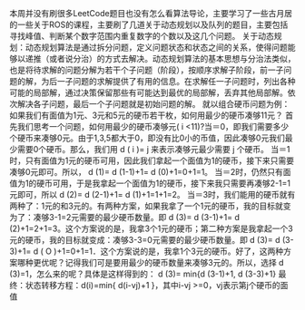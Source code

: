 本周并没有刷很多LeetCode题目也没有怎么看算法导论，主要学习了一些古月居的一些关于ROS的课程，主要刷了几道关于动态规划以及队列的题目，主要包括寻找峰值、判断某个数字范围内重复数字的个数以及这几个问题。
关于动态规划：动态规划算法是通过拆分问题，定义问题状态和状态之间的关系，使得问题能够以递推（或者说分治）的方式去解决。动态规划算法的基本思想与分治法类似，也是将待求解的问题分解为若干个子问题（阶段），按顺序求解子阶段，前一子问题的解，为后一子问题的求解提供了有用的信息。在求解任一子问题时，列出各种可能的局部解，通过决策保留那些有可能达到最优的局部解，丢弃其他局部解。依次解决各子问题，最后一个子问题就是初始问题的解。
就以组合硬币问题为例：如果我们有面值为1元、3元和5元的硬币若干枚，如何用最少的硬币凑够11元？
首先我们思考一个问题，如何用最少的硬币凑够元( i <11)?当＝0，即我们需要多少个硬币来凑够0元。由于1,3,5都大于0，即没有比0小的币值，因此凑够0元我们最少需要0个硬币。那么，我们用 d ( i )= j 来表示凑够元最少需要 j 个硬币。
当＝1时，只有面值为1元的硬币可用，因此我们拿起一个面值为1的硬币，接下来只需要凑够0元即可。所以， d (1)= d (1-1)+1= d (0)+1=0+1=1。
当＝2时，仍然只有面值为1的硬币可用，于是我拿起一个面值为1的硬币，接下来我只需要再凑够2-1=1元即可，所以 d (2)= d (2-1)+1= d (1)+1=1+1=2。
当＝3时，我们能用的硬币就有两种了：1元的和3元的。有两种方案，如果我拿了一个1元的硬币，我的目标就变为了：凑够3-1=2元需要的最少硬币数量。即 d (3)= d (3-1)+1= d (2)+1=2+1=3。这个方案说的是，我拿3个1元的硬币；第二种方案是我拿起一个3元的硬币，我的目标就变成：凑够3-3=0元需要的最少硬币数量。即 d (3)= d (3-3)+1= d ( O )+1=0+1=1．这个方案说的是，我拿1个3元的硬币。好了，这两种方案哪种更优呢？记得我们可是要用最少的硬币数量来凑够3元的。所以，选择 d (3)=1，怎么来的呢？具体是这样得到的： d (3)= min{d (3-1)+1, d (3-3)+1}
最终：状态转移方程：d(i)=min{ d(i-vj)+1 }，其中i-vj >=0，vj表示第j个硬币的面值

